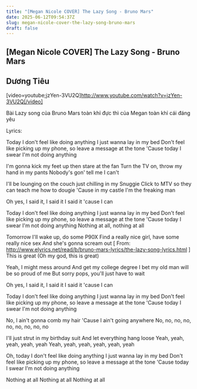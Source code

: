 ```yaml
---
title: "[Megan Nicole COVER] The Lazy Song - Bruno Mars"
date: 2025-06-12T09:54:37Z
slug: megan-nicole-cover-the-lazy-song-bruno-mars
draft: false
---
```


## [Megan Nicole COVER] The Lazy Song - Bruno Mars

## Dương Tiêu

[video=youtube;jzYen-3VU2Q]http://www.youtube.com/watch?v=jzYen-3VU2Q[/video]

Bài Lazy song của Bruno Mars toàn khỉ đực thì của Megan toàn khỉ cái đáng yêu 

Lyrics:

Today I don't feel like doing anything
I just wanna lay in my bed
Don't feel like picking up my phone, so leave a message at the tone
'Cause today I swear I'm not doing anything

I'm gonna kick my feet up then stare at the fan
Turn the TV on, throw my hand in my pants
Nobody's gon' tell me I can't

I'll be lounging on the couch just chilling in my Snuggie
Click to MTV so they can teach me how to dougie
'Cause in my castle I'm the freaking man

Oh yes, I said it, I said it
I said it 'cause I can

Today I don't feel like doing anything
I just wanna lay in my bed
Don't feel like picking up my phone, so leave a message at the tone
'Cause today I swear I'm not doing anything
Nothing at all, nothing at all

Tomorrow I'll wake up, do some P90X
Find a really nice girl, have some really nice sex
And she's gonna scream out
[ From: http://www.elyrics.net/read/b/bruno-mars-lyrics/the-lazy-song-lyrics.html  ]
This is great
(Oh my god, this is great)

Yeah, I might mess around
And get my college degree
I bet my old man will be so proud of me
But sorry pops, you'll just have to wait

Oh yes, I said it, I said it
I said it 'cause I can

Today I don't feel like doing anything
I just wanna lay in my bed
Don't feel like picking up my phone, so leave a message at the tone
'Cause today I swear I'm not doing anything

No, I ain't gonna comb my hair
'Cause I ain't going anywhere
No, no, no, no, no, no, no, no, no

I'll just strut in my birthday suit
And let everything hang loose
Yeah, yeah, yeah, yeah, yeah
Yeah, yeah, yeah, yeah, yeah, yeah

Oh, today I don't feel like doing anything
I just wanna lay in my bed
Don't feel like picking up my phone, so leave a message at the tone
'Cause today I swear I'm not doing anything

Nothing at all
Nothing at all
Nothing at all